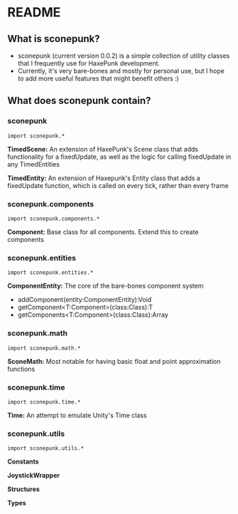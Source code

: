 # README #

## What is sconepunk? ##

- sconepunk (current version 0.0.2) is a simple collection of utility classes that I frequently use for HaxePunk development.
- Currently, it's very bare-bones and mostly for personal use, but I hope to add more useful features that might benefit others :)

## What does sconepunk contain? ##



### sconepunk ###

`import sconepunk.*`

**TimedScene:** An extension of HaxePunk's Scene class that adds functionality for a fixedUpdate, as well as the logic for calling fixedUpdate in any TimedEntities

**TimedEntity:** An extension of Haxepunk's Entity class that adds a fixedUpdate function, which is called on every tick, rather than every frame


### sconepunk.components ###

`import sconepunk.components.*`

**Component:** Base class for all components. Extend this to create components


### sconepunk.entities ###

`import sconepunk.entities.*`

**ComponentEntity:** The core of the bare-bones component system
- addComponent(entity:ComponentEntity):Void
- getComponent<T:Component>(class:Class<T>):T
- getComponents<T:Component>(class:Class<T>):Array<T>


### sconepunk.math ###

`import sconepunk.math.*`

**SconeMath:** Most notable for having basic float and point approximation functions


### sconepunk.time ###

`import sconepunk.time.*`

**Time:** An attempt to emulate Unity's Time class


### sconepunk.utils ###

`import sconepunk.utils.*`

**Constants**

**JoystickWrapper**

**Structures**

**Types**
